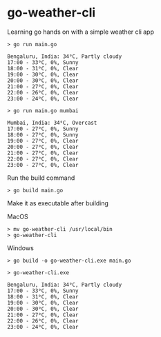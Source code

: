 # go-weather-cli

Learning go hands on with a simple weather cli app
```
> go run main.go

Bengaluru, India: 34⁰C, Partly cloudy
17:00 - 33⁰C, 0%, Sunny
18:00 - 31⁰C, 0%, Clear
19:00 - 30⁰C, 0%, Clear
20:00 - 30⁰C, 0%, Clear
21:00 - 27⁰C, 0%, Clear
22:00 - 26⁰C, 0%, Clear
23:00 - 24⁰C, 0%, Clear

> go run main.go mumbai

Mumbai, India: 34⁰C, Overcast
17:00 - 27⁰C, 0%, Sunny
18:00 - 27⁰C, 0%, Sunny
19:00 - 27⁰C, 0%, Clear
20:00 - 27⁰C, 0%, Clear
21:00 - 27⁰C, 0%, Clear
22:00 - 27⁰C, 0%, Clear
23:00 - 27⁰C, 0%, Clear
```

Run the build command
```
> go build main.go
```

Make it as executable after building

MacOS
```
> mv go-weather-cli /usr/local/bin
> go-weather-cli
```

Windows
```
> go build -o go-weather-cli.exe main.go

> go-weather-cli.exe

Bengaluru, India: 34⁰C, Partly cloudy
17:00 - 33⁰C, 0%, Sunny
18:00 - 31⁰C, 0%, Clear
19:00 - 30⁰C, 0%, Clear
20:00 - 30⁰C, 0%, Clear
21:00 - 27⁰C, 0%, Clear
22:00 - 26⁰C, 0%, Clear
23:00 - 24⁰C, 0%, Clear
```